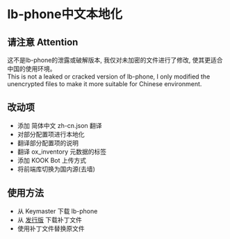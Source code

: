# lb-phone中文本地化

## 请注意 Attention
这不是lb-phone的泄露或破解版本, 我仅对未加密的文件进行了修改, 使其更适合中国的使用环境。  
This is not a leaked or cracked version of lb-phone, I only modified the unencrypted files to make it more suitable for Chinese environment.

## 改动项
* 添加 简体中文 zh-cn.json 翻译
* 对部分配置项进行本地化
* 翻译部分配置项的说明
* 翻译 ox_inventory 元数据的标签
* 添加 KOOK Bot 上传方式
* 将前端库切换为国内源(去墙)

## 使用方法
* 从 Keymaster 下载 lb-phone
* 从 [发行版](https://github.com/Cata-a1138/lb-phone-Chinese-Localization/releases) 下载补丁文件
* 使用补丁文件替换原文件

